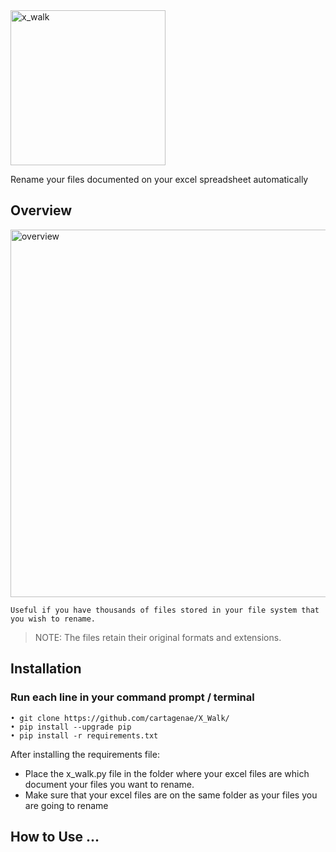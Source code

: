 <img width="248" alt="x_walk" src="https://user-images.githubusercontent.com/6395465/59654061-6551a380-9149-11e9-8e5e-6756ac522262.png">

Rename your files documented on your excel spreadsheet automatically

## Overview

<img width="588" alt="overview" src="https://user-images.githubusercontent.com/6395465/59730659-1151c800-91f8-11e9-910e-7215c0173d2f.png">

```
Useful if you have thousands of files stored in your file system that you wish to rename.
```

> NOTE: The files retain their original formats and extensions.

## Installation

### Run each line in your command prompt / terminal

```
• git clone https://github.com/cartagenae/X_Walk/
• pip install --upgrade pip
• pip install -r requirements.txt
```

After installing the requirements file:

* Place the x_walk.py file in the folder where your excel files are which document your files you want to rename.
* Make sure that your excel files are on the same folder as your files you are going to rename

## How to Use ...

